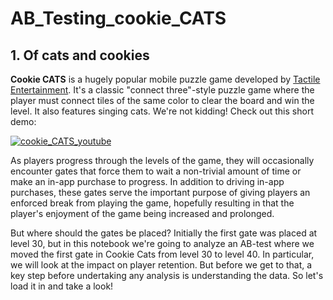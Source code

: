 # AB_Testing_cookie_CATS

## 1. Of cats and cookies
**Cookie CATS** is a hugely popular mobile puzzle game developed by <a href="http://tactile.dk">Tactile Entertainment</a>. It's a classic "connect three"-style puzzle game where the player must connect tiles of the same color to clear the board and win the level. It also features singing cats. We're not kidding! Check out this short demo:</p>


[![cookie_CATS_youtube](https://user-images.githubusercontent.com/67468718/104091124-37064e00-5230-11eb-91aa-03fb69297f1e.JPG "cookie_CATS_youtube")](https://www.youtube.com/watch?v=GaP5f0jVTWE&feature=youtu.be)


<p>As players progress through the levels of the game, they will occasionally encounter gates that force them to wait a non-trivial amount of time or make an in-app purchase to progress. In addition to driving in-app purchases, these gates serve the important purpose of giving players an enforced break from playing the game, hopefully resulting in that the player's enjoyment of the game being increased and prolonged.</p>



<p>But where should the gates be placed? Initially the first gate was placed at level 30, but in this notebook we're going to analyze an AB-test where we moved the first gate in Cookie Cats from level 30 to level 40. In particular, we will look at the impact on player retention. But before we get to that, a key step before undertaking any analysis is understanding the data. So let's load it in and take a look!</p>
